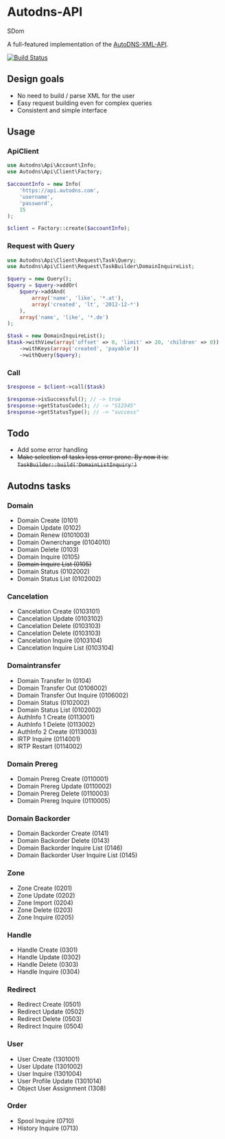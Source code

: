 Autodns-API
===========

SDom


A full-featured implementation of the [AutoDNS-XML-API](http://www.internetx.com/en/software/autodns/xml-api.html).

[![Build Status](https://secure.travis-ci.org/tillkahlbrock/autodns-api.png?branch=master)](http://travis-ci.org/tillkahlbrock/autodns-api)

Design goals
------------

 * No need to build / parse XML for the user
 * Easy request building even for complex queries
 * Consistent and simple interface

Usage
-----

### ApiClient

``` php
use Autodns\Api\Account\Info;
use Autodns\Api\Client\Factory;

$accountInfo = new Info(
    'https://api.autodns.com',
    'username',
    'password',
    15
);

$client = Factory::create($accountInfo);
```

### Request with Query

``` php
use Autodns\Api\Client\Request\Task\Query;
use Autodns\Api\Client\Request\TaskBuilder\DomainInquireList;

$query = new Query();
$query = $query->addOr(
    $query->addAnd(
        array('name', 'like', '*.at'),
        array('created', 'lt', '2012-12-*')
    ),
    array('name', 'like', '*.de')
);

$task = new DomainInquireList();
$task->withView(array('offset' => 0, 'limit' => 20, 'children' => 0))
    ->withKeys(array('created', 'payable'))
    ->withQuery($query);
```

### Call

``` php
$response = $client->call($task)

$response->isSuccessful(); // -> true
$response->getStatusCode(); // -> "S12345"
$response->getStatusType(); // -> "success"
```

Todo
----

 * Add some error handling
 * ~~Make selection of tasks less error prone. By now it is: ```TaskBuilder::build('DomainListInquiry')```~~

Autodns tasks
-------------

### Domain

 * Domain Create (0101)
 * Domain Update (0102)
 * Domain Renew (0101003)
 * Domain Ownerchange (0104010)
 * Domain Delete (0103)
 * Domain Inquire (0105)
 * ~~Domain Inquire List (0105)~~
 * Domain Status (0102002)
 * Domain Status List (0102002)

### Cancelation

 * Cancelation Create (0103101)
 * Cancelation Update (0103102)
 * Cancelation Delete (0103103)
 * Cancelation Delete (0103103)
 * Cancelation Inquire (0103104)
 * Cancelation Inquire List (0103104)

### Domaintransfer

 * Domain Transfer In (0104)
 * Domain Transfer Out (0106002)
 * Domain Transfer Out Inquire (0106002)
 * Domain Status (0102002)
 * Domain Status List (0102002)
 * AuthInfo 1 Create (0113001)
 * AuthInfo 1 Delete (0113002)
 * AuthInfo 2 Create (0113003)
 * IRTP Inquire (0114001)
 * IRTP Restart (0114002)

### Domain Prereg

 * Domain Prereg Create (0110001)
 * Domain Prereg Update (0110002)
 * Domain Prereg Delete (0110003)
 * Domain Prereg Inquire (0110005)

### Domain Backorder

 * Domain Backorder Create (0141)
 * Domain Backorder Delete (0143)
 * Domain Backorder Inquire List (0146)
 * Domain Backorder User Inquire List (0145)

### Zone

 * Zone Create (0201)
 * Zone Update (0202)
 * Zone Import (0204)
 * Zone Delete (0203)
 * Zone Inquire (0205)

### Handle

 * Handle Create (0301)
 * Handle Update (0302)
 * Handle Delete (0303)
 * Handle Inquire (0304)

### Redirect

 * Redirect Create (0501)
 * Redirect Update (0502)
 * Redirect Delete (0503)
 * Redirect Inquire (0504)

### User

 * User Create (1301001)
 * User Update (1301002)
 * User Inquire (1301004)
 * User Profile Update (1301014)
 * Object User Assignment (1308)

### Order

 * Spool Inquire (0710)
 * History Inquire (0713)

